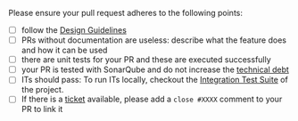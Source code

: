 Please ensure your pull request adheres to the following points: 

- [ ] follow the [Design Guidelines](https://github.com/SonarOpenCommunity/sonar-cxx/wiki/Design-Guidelines)
- [ ] PRs without documentation are useless: describe what the feature does and how it can be used
- [ ] there are unit tests for your PR and these are executed successfully
- [ ] your PR is tested with SonarQube and do not increase the [technical debt](https://sonarcloud.io/dashboard?id=org.sonarsource.sonarqube-plugins.cxx%3Acxx)
- [ ] ITs should pass: To run ITs locally, checkout the [Integration Test Suite](https://github.com/SonarOpenCommunity/sonar-cxx/wiki/Integration-Test-Suite) of the project.
- [ ] If there is a [ticket](https://github.com/SonarOpenCommunity/sonar-cxx/issues) available, please add a `close #XXXX` comment to your PR to link it
